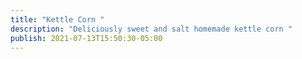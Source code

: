```yaml
---
title: "Kettle Corn "
description: "Deliciously sweet and salt homemade kettle corn "
publish: 2021-07-13T15:50:30-05:00
---
```

